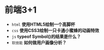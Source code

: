 # 前端3+1
- `html` **使用HTML5绘制一个高脚杯**
- `css` **使用CSS3绘制一只卡通小蜜蜂的动画特效**
- `js` **typeof Symbol()的结果是什么？**
- `软技能` **如何做用户画像分析？**


